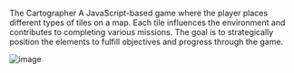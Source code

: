 The Cartographer
A JavaScript-based game where the player places different types of tiles on a map. Each tile influences the environment and contributes to completing various missions. The goal is to strategically position the elements to fulfill objectives and progress through the game.

![image](https://github.com/user-attachments/assets/9fb7a66c-483d-408c-ad78-34fc7f7896ca)

